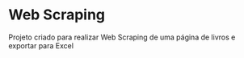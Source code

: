 # Web Scraping
 Projeto criado para realizar Web Scraping de uma página de livros e exportar para Excel
